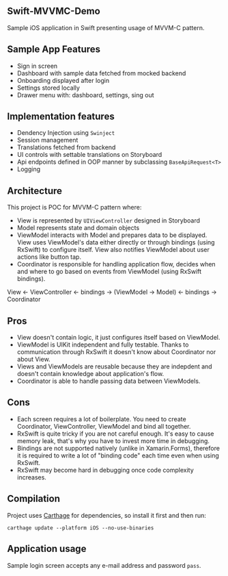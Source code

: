 ## Swift-MVVMC-Demo
Sample iOS application in Swift presenting usage of MVVM-C pattern.

## Sample App Features
- Sign in screen
- Dashboard with sample data fetched from mocked backend
- Onboarding displayed after login
- Settings stored locally
- Drawer menu with: dashboard, settings, sing out

## Implementation features
- Dendency Injection using `Swinject`
- Session management
- Translations fetched from backend
- UI controls with settable translations on Storyboard
- Api endpoints defined in OOP manner by subclassing `BaseApiRequest<T>`
- Logging

## Architecture
This project is POC for MVVM-C pattern where:
- View is represented by `UIViewController` designed in Storyboard
- Model represents state and domain objects
- ViewModel interacts with Model and prepares data to be displayed. View uses ViewModel's data either directly or through bindings (using RxSwift) to configure itself. View also notifies ViewModel about user actions like button tap.
- Coordinator is responsible for handling application flow, decides when and where to go based on events from ViewModel (using RxSwift bindings).

View <- ViewController <- bindings -> (ViewModel -> Model) <- bindings -> Coordinator

## Pros
- View doesn't contain logic, it just configures itself based on ViewModel.
- ViewModel is UIKit independent and fully testable. Thanks to communication through RxSwift it doesn't know about Coordinator nor about View.
- Views and ViewModels are reusable because they are indepdent and doesn't contain knowledge about application's flow.
- Coordinator is able to handle passing data between ViewModels.

## Cons
- Each screen requires a lot of boilerplate. You need to create Coordinator, ViewController, ViewModel and bind all together.
- RxSwift is quite tricky if you are not careful enough. It's easy to cause memory leak, that's why you have to invest more time in debugging.
- Bindings are not supported natively (unlike in Xamarin.Forms), therefore it is required to write a lot of "binding code" each time even when using RxSwift.
- RxSwift may become hard in debugging once code complexity increases.

## Compilation
Project uses [Carthage](https://github.com/Carthage/Carthagehttp:// "Carthage") for dependencies, so install it first and then run:

    carthage update --platform iOS --no-use-binaries

## Application usage
Sample login screen accepts any e-mail address and password `pass`.

